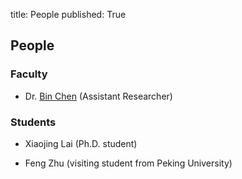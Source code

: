 title: People
published: True

People
-----------

### Faculty

-   Dr. [Bin Chen](people/binchen/) (Assistant Researcher)

### Students

-   Xiaojing Lai (Ph.D. student)

-   Feng Zhu (visiting student from Peking University)
